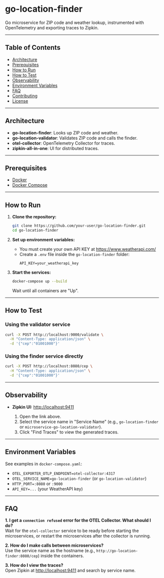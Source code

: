 # go-location-finder

Go microservice for ZIP code and weather lookup, instrumented with OpenTelemetry and exporting traces to Zipkin.

---

## Table of Contents

- [Architecture](#architecture)
- [Prerequisites](#prerequisites)
- [How to Run](#how-to-run)
- [How to Test](#how-to-test)
- [Observability](#observability)
- [Environment Variables](#environment-variables)
- [FAQ](#faq)
- [Contributing](#contributing)
- [License](#license)

---

## Architecture

- **go-location-finder**: Looks up ZIP code and weather.
- **go-location-validator**: Validates ZIP code and calls the finder.
- **otel-collector**: OpenTelemetry Collector for traces.
- **zipkin-all-in-one**: UI for distributed traces.

---

## Prerequisites

- [Docker](https://www.docker.com/)
- [Docker Compose](https://docs.docker.com/compose/)

---

## How to Run

1. **Clone the repository:**

   ```sh
   git clone https://github.com/your-user/go-location-finder.git
   cd go-location-finder
   ```

2. **Set up environment variables:**

   - You must create your own API KEY at https://www.weatherapi.com/
   - Create a `.env` file inside the `go-location-finder` folder:
     ```
     API_KEY=your_weatherapi_key
     ```

3. **Start the services:**

   ```sh
   docker-compose up --build
   ```

   Wait until all containers are "Up".

---

## How to Test

### Using the validator service

```sh
curl -X POST http://localhost:9000/validate \
  -H "Content-Type: application/json" \
  -d '{"cep":"01001000"}'
```

### Using the finder service directly

```sh
curl -X POST http://localhost:8080/cep \
  -H "Content-Type: application/json" \
  -d '{"cep":"01001000"}'
```

---

## Observability

- **Zipkin UI:** [http://localhost:9411](http://localhost:9411)

  1. Open the link above.
  2. Select the service name in "Service Name" (e.g., `go-location-finder` or `microservice-go-location-validator`).
  3. Click "Find Traces" to view the generated traces.

---

## Environment Variables

See examples in `docker-compose.yaml`:

- `OTEL_EXPORTER_OTLP_ENDPOINT=otel-collector:4317`
- `OTEL_SERVICE_NAME=go-location-finder` (or `go-location-validator`)
- `HTTP_PORT=:8080` or `:9000`
- `API_KEY=...` (your WeatherAPI key)

---

## FAQ

**1. I get a `connection refused` error for the OTEL Collector. What should I do?**  
Wait for the `otel-collector` service to be ready before starting the microservices, or restart the microservices after the collector is running.

**2. How do I make calls between microservices?**  
Use the service name as the hostname (e.g., `http://go-location-finder:8080/cep`) inside the containers.

**3. How do I view the traces?**  
Open Zipkin at [http://localhost:9411](http://localhost:9411) and search by service name.
